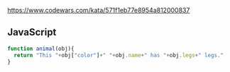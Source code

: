 https://www.codewars.com/kata/571f1eb77e8954a812000837

## JavaScript
```js
function animal(obj){
  return "This "+obj["color"]+" "+obj.name+" has "+obj.legs+" legs."
}
```